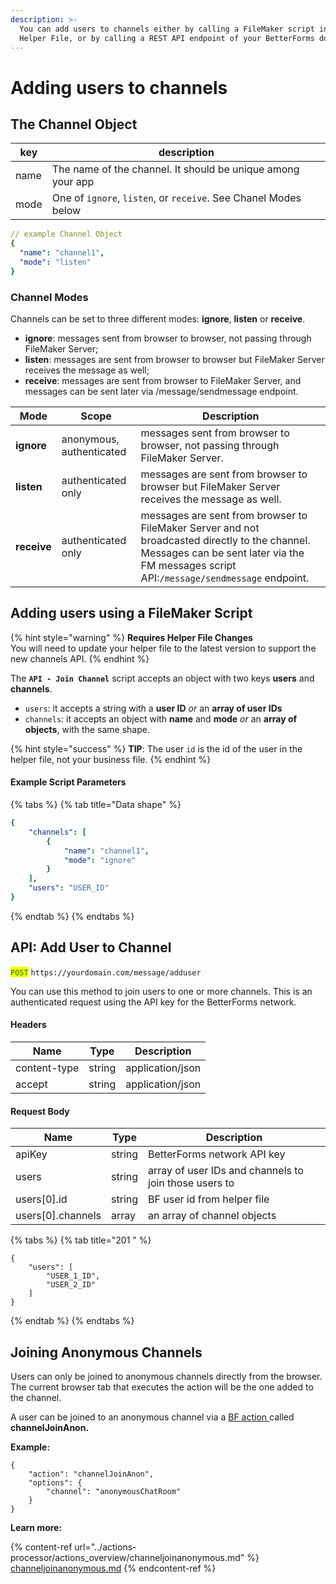```yaml
---
description: >-
  You can add users to channels either by calling a FileMaker script in the
  Helper File, or by calling a REST API endpoint of your BetterForms domain.
---
```


# Adding users to channels

## The Channel Object

| key  | description                                                     |
| ---- | --------------------------------------------------------------- |
| name | The name of the channel. It should be unique among your app     |
| mode | One of `ignore`, `listen`, or `receive`. See Chanel Modes below |

```yaml
// example Channel Object
{
  "name": "channel1",
  "mode": "listen"
}
```

### Channel Modes

Channels can be set to three different modes: **ignore**, **listen** or **receive**.

* **ignore**: messages sent from browser to browser, not passing through FileMaker Server;
* **listen**: messages are sent from browser to browser but FileMaker Server receives the message as well;
* **receive**: messages are sent from browser to FileMaker Server, and messages can be sent later via /message/sendmessage endpoint.

| Mode        | Scope                    | Description                                                                                                                                                                                |
| ----------- | ------------------------ | ------------------------------------------------------------------------------------------------------------------------------------------------------------------------------------------ |
| **ignore**  | anonymous, authenticated | messages sent from browser to browser, not passing through FileMaker Server.                                                                                                               |
| **listen**  | authenticated only       | messages are sent from browser to browser but FileMaker Server receives the message as well.                                                                                               |
| **receive** | authenticated only       | messages are sent from browser to FileMaker Server and not broadcasted directly to the channel. Messages can be sent later via the FM messages script API:`/message/sendmessage` endpoint. |

## Adding users using a FileMaker Script

{% hint style="warning" %}
**Requires Helper File Changes**\
You will need to update your helper file to the latest version to support the new channels API.
{% endhint %}

The **`API - Join Channel`** script accepts an object with two keys **users** and **channels**.

* `users`: it accepts a string with a **user ID** _or_ an **array of user IDs**
* `channels`: it accepts an object with **name** and **mode** _or_ an **array of objects**, with the same shape.

{% hint style="success" %}
**TIP**: The user `id` is the id of the user in the helper file, not your business file.
{% endhint %}

#### Example Script Parameters

{% tabs %}
{% tab title="Data shape" %}
```yaml
{
    "channels": [
        {
            "name": "channel1",
            "mode": "ignore"
        } 
    ],
    "users": "USER_ID"
}
```
{% endtab %}
{% endtabs %}

## API: Add User to Channel

<mark style="color:green;">`POST`</mark> `https://yourdomain.com/message/adduser`

You can use this method to join users to one or more channels. This is an authenticated request using the API key for the BetterForms network.

#### Headers

| Name         | Type   | Description      |
| ------------ | ------ | ---------------- |
| content-type | string | application/json |
| accept       | string | application/json |

#### Request Body

| Name               | Type   | Description                                           |
| ------------------ | ------ | ----------------------------------------------------- |
| apiKey             | string | BetterForms network API key                           |
| users              | string | array of user IDs and channels to join those users to |
| users\[0].id       | string | BF user id from helper file                           |
| users\[0].channels | array  | an array of channel objects                           |

{% tabs %}
{% tab title="201 " %}
```
{
    "users": [
        "USER_1_ID",
        "USER_2_ID"
    ]
}
```
{% endtab %}
{% endtabs %}

## Joining Anonymous Channels

Users can only be joined to anonymous channels directly from the browser. The current browser tab that executes the action will be the one added to the channel.

A user can be joined to an anonymous channel via a [BF action ](../actions-processor/)called **channelJoinAnon.**

**Example:**

```
{
    "action": "channelJoinAnon",
    "options": {
        "channel": "anonymousChatRoom"
    }
}
```

**Learn more:**

{% content-ref url="../actions-processor/actions_overview/channeljoinanonymous.md" %}
[channeljoinanonymous.md](../actions-processor/actions\_overview/channeljoinanonymous.md)
{% endcontent-ref %}
